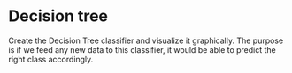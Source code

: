 # Decision tree
Create the Decision Tree classifier and visualize it graphically.  The purpose is if we feed any new data to this classifier, it would be able to  predict the right class accordingly.
